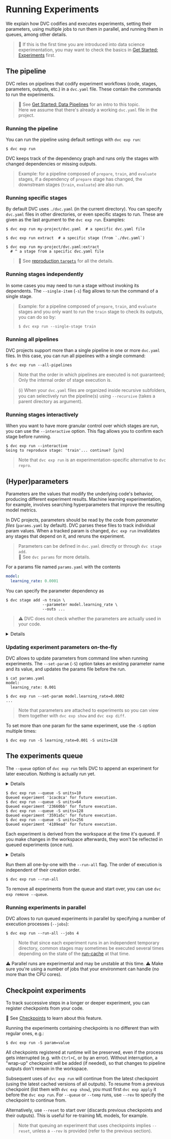 # Running Experiments

We explain how DVC codifies and executes experiments, setting their parameters,
using multiple jobs to run them in parallel, and running them in queues, among
other details.

> 📖 If this is the first time you are introduced into data science
> experimentation, you may want to check the basics in
> [Get Started: Experiments](/doc/start/experiments/) first.

## The pipeline

DVC relies on <abbr>pipelines</abbr> that codify experiment workflows (code,
<abbr>stages</abbr>, <abbr>parameters</abbr>, <abbr>outputs</abbr>, etc.) in a
`dvc.yaml` file. These contain the commands to run the experiments.

> 📖 See [Get Started: Data Pipelines](/doc/start/data-pipelines) for an intro
> to this topic.  
> Here we assume that there's already a working `dvc.yaml` file in the
> <abbr>project</abbr>.

[ug-pipeline-files]: /doc/user-guide/project-structure/pipelines-files

### Running the pipeline

You can run the pipeline using default settings with `dvc exp run`:

```dvc
$ dvc exp run
```

DVC keeps track of the dependency graph and runs only the stages with changed
dependencies or missing outputs.

> Example: for a pipeline composed of `prepare`, `train`, and `evaluate` stages,
> if a dependency of `prepare` stage has changed, the downstream stages
> (`train`, `evaluate`) are also run.

### Running specific stages

By default DVC uses `./dvc.yaml` (in the current directory). You can specify
`dvc.yaml` files in other directories, or even specific stages to run. These are
given as the last argument to the `dvc exp run`. Examples:

```dvc
$ dvc exp run my-project/dvc.yaml  # a specific dvc.yaml file

$ dvc exp run extract  # a specific stage (from `./dvc.yaml`)

$ dvc exp run my-project/dvc.yaml:extract
  # ^ a stage from a specific dvc.yaml file
```

> 📖 See [reproduction `targets`](/doc/command-reference/repro#options) for all
> the details.

### Running stages independently

In some cases you may need to run a stage without invoking its dependents. The
`--single-item` (`-s`) flag allows to run the command of a single stage.

> Example: for a pipeline composed of `prepare`, `train`, and `evaluate` stages
> and you only want to run the `train` stage to check its outputs, you can do so
> by:
>
> ```dvc
> $ dvc exp run --single-stage train
> ```

### Running all pipelines

<abbr>DVC projects</abbr> support more than a single pipeline in one or more
`dvc.yaml` files. In this case, you can run all pipelines with a single command:

```dvc
$ dvc exp run --all-pipelines
```

> Note that the order in which pipelines are executed is not guaranteed; Only
> the internal order of stage execution is.

> (ℹ️) When your `dvc.yaml` files are organized inside recursive subfolders, you
> can selectively run the pipeline(s) using `--recursive` (takes a parent
> directory as argument).

### Running stages interactively

When you want to have more granular control over which stages are run, you can
use the `--interactive` option. This flag allows you to confirm each stage
before running.

```dvc
$ dvc exp run --interactive
Going to reproduce stage: 'train'... continue? [y/n]
```

> Note that `dvc exp run` is an experimentation-specific alternative to
> `dvc repro`.

## (Hyper)parameters

<abbr>Parameters</abbr> are the values that modify the underlying code's
behavior, producing different experiment results. Machine learning
experimentation, for example, involves searching hyperparameters that improve
the resulting model metrics.

In DVC projects, parameters should be read by the code from _parameter files_
(`params.yaml` by default). DVC parses these files to track individual param
values. When a tracked param is changed, `dvc exp run` invalidates any stages
that depend on it, and reruns the experiment.

> Parameters can be defined in `dvc.yaml` directly or through `dvc stage add`.  
> 📖 See `dvc params` for more details.

For a params file named `params.yaml` with the contents

```yaml
model:
  learning_rate: 0.0001
```

You can specify the parameter dependency as

```dvc
$ dvc stage add -n train \
                --parameter model.learning_rate \
                --outs ...
```

> ⚠️ DVC does not check whether the parameters are actually used in your code.

<details>

#### Non-default parameter files

DVC allows param files in YAML 1.2, JSON, TOML, and Python formats. When your
parameters file is named something other than `params.yaml`, you need to specify
it in both stage description and `dvc exp run`. For example using
`myparams.toml`:

```dvc
$ dvc stage add -n train \
                -p myparams.toml:learning_rate \
                ...

$ dvc exp run -S myparams.toml:learning_rate = 0.0001
```

</details>

### Updating experiment parameters on-the-fly

DVC allows to update parameters from command line when running experiments. The
`--set-param` (`-S`) option takes an existing parameter name and its value, and
updates the params file before the run.

```dvc
$ cat params.yaml
model:
  learning_rate: 0.001

$ dvc exp run --set-param model.learning_rate=0.0002
...
```

> Note that parameters are attached to experiments so you can view them together
> with `dvc exp show` and `dvc exp diff`.

To set more than one param for the same experiment, use the `-S` option multiple
times:

```dvc
$ dvc exp run -S learning_rate=0.001 -S units=128
```

## The experiments queue

The `--queue` option of `dvc exp run` tells DVC to append an experiment for
later execution. Nothing is actually run yet.

<details>

### How are experiments queued?

Queued experiments are created similar to
[Git stash](https://www.git-scm.com/docs/git-stash). The last experiment queued
is found in `.git/refs/exps`, and earlier ones are in its [reflog].

[reflog]:
  https://git-scm.com/docs/gitglossary#Documentation/gitglossary.txt-aiddefreflogareflog

</details>

```dvc
$ dvc exp run --queue -S units=10
Queued experiment '1cac8ca' for future execution.
$ dvc exp run --queue -S units=64
Queued experiment '23660bb' for future execution.
$ dvc exp run --queue -S units=128
Queued experiment '3591a5c' for future execution.
$ dvc exp run --queue -S units=256
Queued experiment '4109ead' for future execution.
```

Each experiment is derived from the workspace at the time it's queued. If you
make changes in the workspace afterwards, they won't be reflected in queued
experiments (once run).

<details>

### How are queued experiments isolated? (Temporary directories)

To guarantee that queued experiments derive from their original workspace, DVC
creates a copy of it in `.dvc/tmp/exps/`, where the experiment will run. All
these workspaces share the main project <abbr>cache</abbr>.

If you want to isolate an experiments this way without queuing it, you can use
the `--temp` option. This allows you to continue working while a long experiment
runs.

```dvc
$ nohup dvc exp run --temp &
[1] 30473
nohup: ignoring input and appending output to 'nohup.out'
```

> The above example creates a `nohup.log` file in the original workspace with
> the output of the DVC process.

Note that Git-ignored files/dirs are explicitly excluded from queued/temp runs
to avoid committing unwanted files into Git (e.g. once successful experiments
are [persisted]).

[persistent]: /doc/user-guide/experiment-management/persisting-experiments

> 💡 To include untracked files, stage them with `git add` first (before
> `dvc exp run`) and `git reset` them afterwards.

</details>

Run them all one-by-one with the `--run-all` flag. The order of execution is
independent of their creation order.

```dvc
$ dvc exp run --run-all
```

To remove all experiments from the queue and start over, you can use
`dvc exp remove --queue`.

### Running experiments in parallel

DVC allows to run queued experiments in parallel by specifying a number of
execution processes (`--jobs`):

```dvc
$ dvc exp run --run-all --jobs 4
```

> Note that since each experiment runs in an independent temporary directory,
> common <abbr>stages</abbr> may sometimes be executed several times depending
> on the state of the [run-cache] at that time.

[run-cache]: /doc/user-guide/project-structure/internal-files#run-cache

⚠️ Parallel runs are experimental and may be unstable at this time. ⚠️ Make sure
you're using a number of jobs that your environment can handle (no more than the
CPU cores).

## Checkpoint experiments

To track successive steps in a longer or deeper <abbr>experiment</abbr>, you can
register checkpoints from your code.

📖 See [Checkpoints](/doc/user-guide/experiment-management/checkpoints) to learn
about this feature.

Running the experiments containing checkpoints is no different than with regular
ones, e.g.:

```dvc
$ dvc exp run -S param=value
```

All checkpoints registered at runtime will be preserved, even if the process
gets interrupted (e.g. with `Ctrl+C`, or by an error). Without interruption, a
"wrap-up" checkpoint will be added (if needed), so that changes to pipeline
outputs don't remain in the workspace.

Subsequent uses of `dvc exp run` will continue from the latest checkpoint (using
the latest cached versions of all outputs). To resume from a previous checkpoint
(list them with `dvc exp show`), you must first `dvc exp apply` it before the
`dvc exp run`. For `--queue` or `--temp` runs, use `--rev` to specify the
checkpoint to continue from.

Alternatively, use `--reset` to start over (discards previous checkpoints and
their outputs). This is useful for re-training ML models, for example.

> Note that queuing an experiment that uses checkpoints implies `--reset`,
> unless a `--rev` is provided (refer to the previous section).

